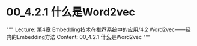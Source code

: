 # 00_4.2.1 什么是Word2vec

"""
Lecture: 第4章 Embedding技术在推荐系统中的应用/4.2 Word2vec——经典的Embedding方法
Content: 00_4.2.1 什么是Word2vec
"""

